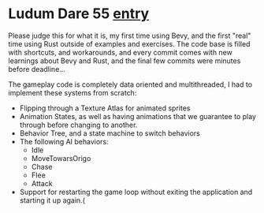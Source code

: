 # Ludum Dare 55 [entry](https://ldjam.com/events/ludum-dare/55/dark-arts-defense (Linux, and Windows binaries available))

Please judge this for what it is, my first time using Bevy, and the first "real" time using Rust outside of examples and exercises. The code base is filled with shortcuts, and workarounds, and every commit comes with new learnings about Bevy and Rust, and the final few commits were minutes before deadline...

The gameplay code is completely data oriented and multithreaded, I had to implement these systems from scratch:

* Flipping through a Texture Atlas for animated sprites
* Animation States, as well as having animations that we guarantee to play through before changing to another.
* Behavior Tree, and a state machine to switch behaviors
* The following AI behaviors:
  * Idle
  * MoveTowarsOrigo
  * Chase
  * Flee
  * Attack
* Support for restarting the game loop without exiting the application and starting it up again.(

